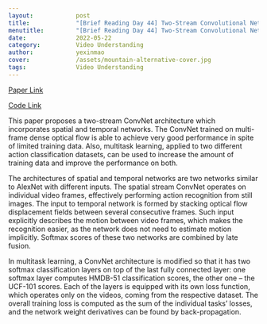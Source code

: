```yaml
---
layout:            post
title:             "[Brief Reading Day 44] Two-Stream Convolutional Networks for Action Recognition in Videos"
menutitle:         "[Brief Reading Day 44] Two-Stream Convolutional Networks for Action Recognition in Videos"
date:              2022-05-22
category:          Video Understanding
author:            yexinmao
cover:             /assets/mountain-alternative-cover.jpg
tags:              Video Understanding
---
```


[Paper Link](https://arxiv.org/abs/1406.2199)

[Code Link](https://github.com/woodfrog/ActionRecognition)

This paper proposes a two-stream ConvNet architecture which incorporates spatial and temporal networks. The ConvNet trained on multi-frame dense optical flow is able to achieve very good performance in spite of limited training data. Also, multitask learning, applied to two different action classification datasets, can be used to increase the amount of training data and improve the performance on both.

The architectures of spatial and temporal networks are two networks similar to AlexNet with different inputs. The spatial stream ConvNet operates on individual video frames, effectively performing action recognition from still images. The input to temporal network is formed by stacking optical flow displacement fields between several consecutive frames. Such input explicitly describes the motion between video frames, which makes the recognition easier, as the network does not need to estimate motion implicitly. Softmax scores of these two networks are combined by late fusion.

In multitask learning, a ConvNet architecture is modified so that it has two softmax classification layers on top of the last fully connected layer: one softmax layer computes HMDB-51 classification scores, the other one – the UCF-101 scores. Each of the layers is equipped with its own loss function, which operates only on the videos, coming from the respective dataset. The overall training loss is computed as the sum of the individual tasks’ losses, and the network weight derivatives can be found by back-propagation.



